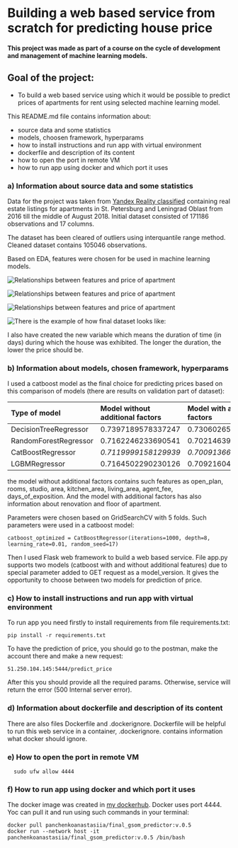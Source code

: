 # Building a web based service from scratch for predicting house price

#### This project was made as part of a course on the cycle of development and management of machine learning models.

## Goal of the project:
* To build a web based service using which it would be possible to predict prices of apartments for rent using selected machine learning model.

This README.md file contains information about:
* source data and some statistics
* models, choosen framework, hyperparams 
* how to install instructions and run app with virtual environment
* dockerfile and description of its content
* how to open the port in remote VM
* how to run app using docker and which port it uses

### a) Information about source data and some statistics
 
Data for the project was taken from [Yandex Reality classified](https://realty.yandex.ru) containing real estate listings for apartments in St. Petersburg and Leningrad Oblast from 2016 till the middle of August 2018.
Initial dataset consisted of 171186 observations and 17 columns.

The dataset has been cleared of outliers using interquantile range method. Cleaned dataset contains 105046 observations.

Based on EDA, features were chosen for be used in machine learning models.

![Relationships between features and price of apartment](/path/to/img.png) 

![Relationships between features and price of apartment](/path/to/img.png) 

![Relationships between features and price of apartment](/path/to/img.png) 

![There is the example of how final dataset looks like:](/path/to/img.png) 


I also have created the new variable which means the duration of time (in days) during which the house was exhibited. The longer the duration, the lower the price should be.

### b) Information about models, chosen framework, hyperparams 


I used a catboost model as the final choice for predicting prices based on this comparison of models (there are results on validation part of dataset):

|  Type of model        | Model without additional factors     | Model with additional factors  |
| :-------------------- | :-------------------                 | :--------------                | 
| DecisionTreeRegressor | 0.7397189578337247                   | 0.7306026581732368             |
| RandomForestRegressor | 0.7162246233690541                   | 0.7021463938153056             | 
| CatBoostRegressor     | *0.7119999158129939*                 | *0.7009136610665767*           | 
| LGBMRegressor         | 0.7164502290230126                   | 0.709216048526922              | 

the model without additional factors contains such features as open_plan, rooms, studio, area, kitchen_area, living_area, agent_fee, days_of_exposition.
And the model with additional factors has also information about renovation and floor of apartment.

Parameters were chosen based on GridSearchCV with 5 folds.
Such parameters were used in a catboost model:

```
catboost_optimized = CatBoostRegressor(iterations=1000, depth=8, learning_rate=0.01, random_seed=17)
```
Then I used Flask web framework to build a web based service.
File app.py supports two models (catboost with and without additional features) due to special parameter added to GET request as a model_version. It gives the opportunity to choose between two models for prediction of price.


### c) How to install instructions and run app with virtual environment

To run app you need firstly to install requirements from file requirements.txt:

    pip install -r requirements.txt
    

To have the prediction of price, you should go to the postman, make the account there and make a new request:

    51.250.104.145:5444/predict_price
    
After this you should provide all the required params. Otherwise, service will return the error (500 Internal server error).

### d) Information about dockerfile and description of its content

There are also files Dockerfile and .dockerignore.
Dockerfile will be helpful to run this web service in a container, .dockerignore. contains information what docker should ignore.

### e) How to open the port in remote VM

      sudo ufw allow 4444

### f) How to run app using docker and which port it uses
The docker image was created in [my dockerhub](https://hub.docker.com/r/panchenkoanastasiia/final_gsom_predictor/tags). Docker uses port 4444.
Yoc can pull it and run using such commands in your terminal:

    docker pull panchenkoanastasiia/final_gsom_predictor:v.0.5
    docker run --network host -it panchenkoanastasiia/final_gsom_predictor:v.0.5 /bin/bash
